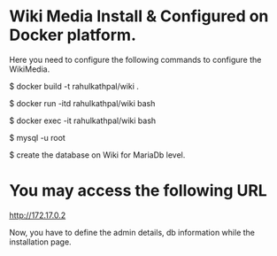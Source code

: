 # Wiki Media Install & Configured on Docker platform.

Here you need to configure the following commands to configure the WikiMedia.

$ docker build -t rahulkathpal/wiki .

$ docker run -itd rahulkathpal/wiki bash 

$ docker exec -it rahulkathpal/wiki bash

$ mysql -u root 

$ create the database on Wiki for MariaDb level.

# You may access the following URL 

http://172.17.0.2

Now, you have to define the admin details, db information while the installation page.


